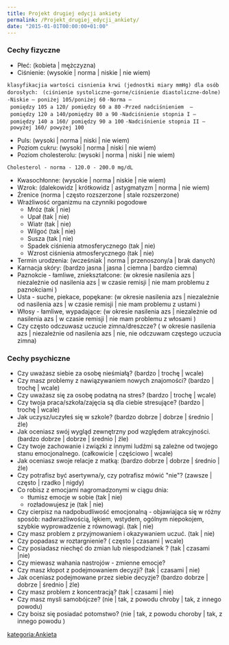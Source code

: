 ```yaml
---
title: Projekt drugiej edycji ankiety
permalink: /Projekt_drugiej_edycji_ankiety/
date: "2015-01-01T00:00:00+01:00"
---
```


### Cechy fizyczne

-   Płeć: (kobieta | mężczyzna)
-   Ciśnienie: (wysokie | norma | niskie | nie wiem)

`klasyfikacjia wartości cisnienia krwi (jednostki miary mmHg) dla osób dorosłych:`
` (ciśnienie systoliczne-gorne/ciśnienie diastoliczne-dolne)`
`-Niskie – poniżej 105/poniżej 60`
`-Norma – pomiędzy 105 a 120/ pomiędzy 60 a 80`
`-Przed nadciśnieniem  – pomiędzy 120 a 140/pomiędzy 80 a 90`
`-Nadciśnienie stopnia I – pomiędzy 140 a 160/ pomiędzy 90 a 100`
`-Nadciśnienie stopnia II – powyżej 160/ powyżej 100`

-   Puls: (wysoki | norma | niski | nie wiem)
-   Poziom cukru: (wysoki | norma | niski | nie wiem)
-   Poziom cholesterolu: (wysoki | norma | niski | nie wiem)

`Cholesterol - norma - 120.0 - 200.0 mg/dL`

-   Kwasochłonne: (wysokie | norma | niskie | nie wiem)
-   Wzrok: (dalekowidz | krótkowidz | astygmatyzm | norma | nie wiem)
-   Źrenice (norma | często rozszerzone | stale rozszerzone)
-   Wrażliwość organizmu na czynniki pogodowe
    -   Mróz (tak | nie)
    -   Upał (tak | nie)
    -   Wiatr (tak | nie)
    -   Wilgoć (tak | nie)
    -   Susza (tak | nie)
    -   Spadek ciśnienia atmosferycznego (tak | nie)
    -   Wzrost ciśnienia atmosferycznego (tak | nie)
-   Termin urodzenia: (wcześniak | norma | przenoszony/a | brak danych)
-   Karnacja skóry: (bardzo jasna | jasna | ciemna | bardzo ciemna)
-   Paznokcie - łamliwe, zniekształcone: (w okresie nasilenia azs | niezależnie od nasilenia azs | w czasie remisji | nie mam problemu z paznokciami )
-   Usta - suche, piekace, popękane: (w okresie nasilenia azs | niezależnie od nasilenia azs | w czasie remisji | nie mam problemu z ustami )
-   Włosy - łamliwe, wypadające: (w okresie nasilenia azs | niezależnie od nasilenia azs | w czasie remisji | nie mam problemu z włosami )
-   Czy często odczuwasz uczucie zimna/dreszcze? ( w okresie nasilenia azs | niezależnie od nasilenia azs | nie, nie odczuwam częstego uczucia zimna)

### Cechy psychiczne

-   Czy uważasz siebie za osobę nieśmiałą? (bardzo | trochę | wcale)
-   Czy masz problemy z nawiązywaniem nowych znajomości? (bardzo | trochę | wcale)
-   Czy uważasz się za osobę podatną na stres? (bardzo | trochę | wcale)
-   Czy twoja praca/szkoła/zajęcia są dla ciebie stresujące? (bardzo | trochę | wcale)
-   Jak uczysz/uczyłeś się w szkole? (bardzo dobrze | dobrze | średnio | źle)
-   Jak oceniasz swój wygląd zewnętrzny pod względem atrakcyjności. (bardzo dobrze | dobrze | średnio | źle)
-   Czy twoje zachowanie i związki z innymi ludźmi są zależne od twojego stanu emocjonalnego. (całkowicie | częściowo | wcale)
-   Jak oceniasz swoje relacje z matką: (bardzo dobrze | dobrze | średnio | źle)
-   Czy potrafisz być asertywna/y, czy potrafisz mówić "nie"? (zawsze | często | rzadko | nigdy)
-   Co robisz z emocjami nagromadzonymi w ciągu dnia:
    -   tłumisz emocje w sobie (tak | nie)
    -   rozładowujesz je (tak | nie)
-   Czy cierpisz na nadpobudliwość emocjonalną - objawiająca się w różny sposób: nadwrażliwością, lękiem, wstydem, ogólnym niepokojem, szybkie wyprowadzenie z równowagi. (tak | nie)
-   Czy masz problem z przyjmowaniem i okazywaniem uczuć. (tak | nie)
-   Czy popadasz w roztargnienie? ( często | czasami | wcale)
-   Czy posiadasz niechęć do zmian lub niespodzianek ? (tak | czasami |nie)
-   Czy miewasz wahania nastrojów - zmienne emocje?
-   Czy masz kłopot z podejmowaniem decyzji? (tak | czasami | nie)
-   Jak oceniasz podejmowane przez siebie decyzje? (bardzo dobrze | dobrze | średnio | źle)
-   Czy masz problem z koncentracją? (tak | czasami | nie)
-   Czy masz mysli samobójcze? (nie | tak, z powodu chroby | tak, z innego powodu)
-   Czy boisz się posiadać potomstwo? (nie | tak, z powodu choroby | tak, z innego powodu )

[kategoria:Ankieta](/atopedia/kategoria:Ankieta "wikilink")